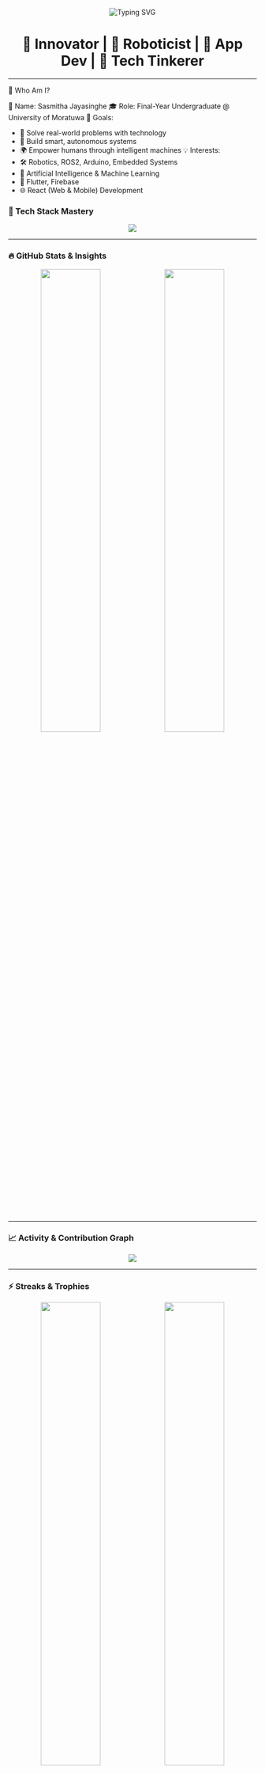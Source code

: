 <p align="center">
  <img src="https://readme-typing-svg.herokuapp.com?font=Fira+Code&size=24&duration=3000&pause=1000&color=6F00FF&center=true&vCenter=true&multiline=true&width=900&height=90&lines=Hey+there+%F0%9F%91%8B%2C+I'm+Sasmitha+Jayasinghe!;AI+%7C+IoT+%7C+Robotics+%7C+Mobile+Dev+%7C+Fullstack+Explorer;Let's+build+something+awesome+together+%F0%9F%9A%80" alt="Typing SVG">
</p>

<h1 align="center">🧠 Innovator | 🤖 Roboticist | 📱 App Dev | 🧩 Tech Tinkerer</h1>

---
📌 Who Am I?

👤 Name:        Sasmitha Jayasinghe
🎓 Role:        Final-Year Undergraduate @ University of Moratuwa
🎯 Goals:
  - 🚀 Solve real-world problems with technology
  - 🤖 Build smart, autonomous systems
  - 🌍 Empower humans through intelligent machines
💡 Interests:
  - 🛠️ Robotics, ROS2, Arduino, Embedded Systems
  - 🧠 Artificial Intelligence & Machine Learning
  - 📱 Flutter, Firebase
  - 🌐 React (Web & Mobile) Development


### 🚀 Tech Stack Mastery

<p align="center">
  <img src="https://skillicons.dev/icons?i=cpp,python,dart,js,ts,html,css,react,flutter,firebase,nodejs,mysql,mongodb,arduino,git,vscode,docker" />
</p>

---

### 🔥 GitHub Stats & Insights

<p align="center">
  <img width="49%" src="https://github-readme-stats.vercel.app/api?username=jayasinghesasmitha&show_icons=true&theme=tokyonight&count_private=true&hide_border=true" />
  <img width="49%" src="https://github-readme-stats.vercel.app/api/top-langs/?username=jayasinghesasmitha&layout=compact&theme=tokyonight&hide_border=true" />
</p>

---

### 📈 Activity & Contribution Graph

<p align="center">
  <img src="https://github-readme-activity-graph.vercel.app/graph?username=jayasinghesasmitha&theme=github-compact&area=true&hide_border=true" />
</p>

---

### ⚡ Streaks & Trophies

<p align="center">
  <img width="49%" src="https://streak-stats.demolab.com?user=jayasinghesasmitha&theme=tokyonight&hide_border=true" />
  <img width="49%" src="https://github-profile-trophy.vercel.app/?username=jayasinghesasmitha&theme=dracula&row=1&column=6&no-bg=true&no-frame=true" />
</p>

---

### 📚 Projects I'm Proud Of

| 💡 Project                      | 🚀 Tech Stack                 | 🔗 Links  |
| ------------------------------- | ----------------------------- | --------- |
| **ROS2 Bot Simulation**         | ROS2, URDF, Gazebo, C++       | [View](#) |
| **MoodSync Lamp**               | Flutter, Firebase, Emotion AI | [View](#) |
| **AI Book Recommender**         | Python, NLP, Streamlit        | [View](#) |
| **Voice-Controlled Wheelchair** | Arduino, Sensors, ML          | [View](#) |
| **BookEx Web App**              | React.js, Firebase            | [View](#) |

---

### 🎯 Currently Exploring

* 🔬 Computer Vision + Deep Learning
* 🛰️ ROS2 Navigation Stack
* ☁️ Cloud Functions + App Deployment
* 🧠 Neural Networks on Edge Devices
* 🔐 Firebase Auth + Firestore

---

### 🤝 Let's Connect!

<p align="center">
  <a href="[www.linkedin.com/in/sasmitha-jayasinghe-172b2a242](https://www.linkedin.com/in/sasmitha-jayasinghe-172b2a242?utm_source=share&utm_campaign=share_via&utm_content=profile&utm_medium=android_app)" target="_blank">
    <img src="https://img.shields.io/badge/LinkedIn-0077B5.svg?&style=for-the-badge&logo=linkedin&logoColor=white" />
  </a>
  <a href="mailto:sasmitha.22@cse.mrt.ac.lk">
    <img src="https://img.shields.io/badge/Gmail-D14836.svg?&style=for-the-badge&logo=gmail&logoColor=white" />
  </a>
  <a href="https://github.com/jayasinghesasmitha" target="_blank">
    <img src="https://img.shields.io/badge/GitHub-100000.svg?&style=for-the-badge&logo=github&logoColor=white" />
  </a>
</p>

---

### 💬 Quote I Live By

> “The best way to predict the future is to invent it.” — Alan Kay

---

<p align="center"><i>Made with ❤️ by Sasmitha | Powered by curiosity & coffee ☕</i></p>
```

---
